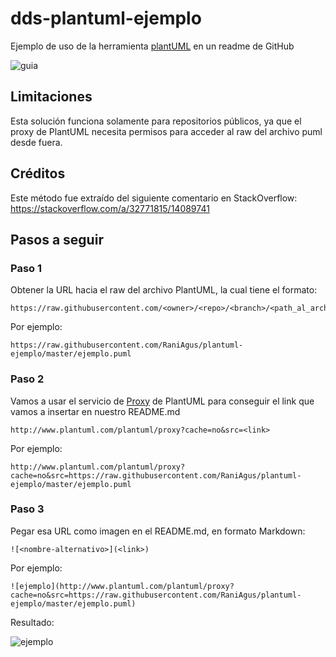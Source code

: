 # dds-plantuml-ejemplo
Ejemplo de uso de la herramienta [plantUML](https://plantuml.com/es/class-diagram) en un readme de GitHub

![guia](https://user-images.githubusercontent.com/677436/115094178-08fd6d80-9ef3-11eb-8bea-ce64f9c34eef.png)

## Limitaciones

Esta solución funciona solamente para repositorios públicos, ya que el proxy de PlantUML necesita permisos para acceder al raw del archivo puml desde fuera.

## Créditos

Este método fue extraído del siguiente comentario en StackOverflow: https://stackoverflow.com/a/32771815/14089741

## Pasos a seguir

### Paso 1

Obtener la URL hacia el raw del archivo PlantUML, la cual tiene el formato:
```
https://raw.githubusercontent.com/<owner>/<repo>/<branch>/<path_al_archivo>.puml
```

Por ejemplo:
```
https://raw.githubusercontent.com/RaniAgus/plantuml-ejemplo/master/ejemplo.puml
```

### Paso 2

Vamos a usar el servicio de [Proxy](https://plantuml.com/server) de PlantUML
para conseguir el link que vamos a insertar en nuestro README.md
```
http://www.plantuml.com/plantuml/proxy?cache=no&src=<link>
```
Por ejemplo:
```
http://www.plantuml.com/plantuml/proxy?cache=no&src=https://raw.githubusercontent.com/RaniAgus/plantuml-ejemplo/master/ejemplo.puml
```
### Paso 3

Pegar esa URL como imagen en el README.md, en formato Markdown:
```
![<nombre-alternativo>](<link>)
```

Por ejemplo:
```
![ejemplo](http://www.plantuml.com/plantuml/proxy?cache=no&src=https://raw.githubusercontent.com/RaniAgus/plantuml-ejemplo/master/ejemplo.puml)
```

Resultado:

![ejemplo](http://www.plantuml.com/plantuml/proxy?cache=no&src=https://raw.githubusercontent.com/RaniAgus/plantuml-ejemplo/master/ejemplo.puml)
